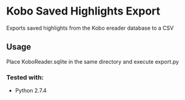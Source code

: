 # Kobo Saved Highlights Export
Exports saved highlights from the Kobo ereader database to a CSV

## Usage
Place KoboReader.sqlite in the same directory and execute export.py

### Tested with:
- Python 2.7.4